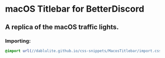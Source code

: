 # macOS Titlebar for BetterDiscord
## A replica of the macOS traffic lights.

### Importing:
```css
@import url(//dablulite.github.io/css-snippets/MacosTitlebar/import.css);
```
